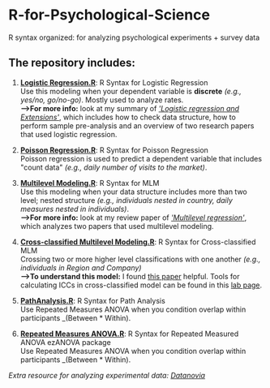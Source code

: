 # R-for-Psychological-Science
R syntax organized: for analyzing psychological experiments + survey data

## The repository includes:
1. [**Logistic Regression.R**](https://github.com/yyklee/R-for-Psychological-Science/blob/main/Logistic%20Regression.R): R Syntax for Logistic Regression <br />
      Use this modeling when your dependent variable is **discrete** _(e.g., yes/no, go/no-go)_. Mostly used to analyze rates. <br /> **-->For more info:** look at my summary of [_'Logistic regression and Extensions'_](https://github.com/yyklee/R-for-Psychological-Science/blob/main/Logistic%20Regression%20Review.pdf), which includes how to check data structure, how to perform sample pre-analysis and an overview of two research papers that used logistic regression.

2. [**Poisson Regression.R**](https://github.com/yyklee/R-for-Psychological-Science/blob/main/Poisson%20Regression.R): R Syntax for Poisson Regression<br />
      Poisson regression is used to predict a dependent variable that includes "count data" _(e.g., daily number of visits to the market)_. 

3. [**Multilevel Modeling.R**](https://github.com/yyklee/R-for-Psychological-Science/blob/main/Multilevel%20Modeling.R): R Syntax for MLM <br />
      Use this modeling when your data structure includes more than two level; nested structure _(e.g., individuals nested in country, daily measures nested in individuals)_. <br /> **-->For more info:**  look at my review paper of [_'Multilevel regression'_](https://github.com/yyklee/R-for-Psychological-Science/blob/main/Multilevel%20Modeling_research_review.pdf), which analyzes two papers that used multilevel modeling. 

4. [**Cross-classified Multilevel Modeling.R**](https://github.com/yyklee/R-for-Psychological-Science/blob/main/Cross%20classified%20multilevel%20modeling.R): R Syntax for Cross-classified MLM<br />
      Crossing two or more higher level classifications with one another _(e.g., individuals in Region and Company)_<br />**-->To understand this model:**  I found [this paper](https://doi.apa.org/doiLanding?doi=10.1037%2Fpspi0000160) helpful. Tools for calculating ICCs in cross-classified model can be found in this [lab page](http://hehmanlab.org/toolbox).
      
5. [**PathAnalysis.R**](https://github.com/yyklee/R-for-Psychological-Science/blob/main/PathAnalysis.R): R Syntax for Path Analysis <br />
      Use Repeated Measures ANOVA when you condition overlap within participants _(Between * Within). 

6. [**Repeated Measures ANOVA.R**](https://github.com/yyklee/R-for-Psychological-Science/blob/main/Cross%20classified%20multilevel%20modeling.R): R Syntax for Repeated Measured ANOVA ezANOVA package <br />
      Use Repeated Measures ANOVA when you condition overlap within participants _(Between * Within). 
      
*Extra resource for analyzing experimental data: [Datanovia](https://www.datanovia.com/en/)*
